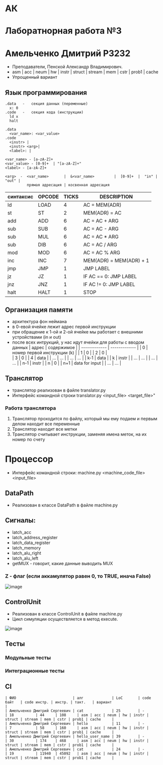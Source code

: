 # АК
# Лаборатнорная работа №3 
# Амельченко Дмитрий P3232

- Преподаватели, Пенской Александр Владимирович.
- asm | acc | neum | hw | instr | struct | stream | mem | cstr | prob1 | cache
- Упрощенный вариант

## Язык программирования


```
.data   -   секция данных (переменные)
  x: 0
.code   -   секция кода (инструкции)
  ld x
  halt 
```

```
.data  
  <var_name>: <var_value>
.code  
  <instr> | 
  <instr> <arg>| 
  <label>: | 
```

```
<var_name> - [a-zA-Z]+
<var_value> - [0-9]+  | "[a-zA-Z]+"
<label> - [a-zA-Z]+

<arg>  -  <var_name>       |  &<var_name>         |  [0-9]+  |  "in" | "out" |
          прямая адресация | косвенная адресация
```

|  синтаксис      | OPCODE        |    TICKS   |    DESCRIPTION   |
| ------------- | ------------- | ------------- | ------------- |
| ld  | LOAD  | 4  | AC = MEM(ADR)  |
| st  | ST  | 2  | MEM(ADR) = AC  |
| add  | ADD  |  6 | AC = AC + ARG  |
| sub  | SUB  | 6  | AC = AC - ARG  |
| sub  | MUL  | 6  | AC = AC * ARG  |
| sub  | DIB  | 6  | AC = AC / ARG  |
| mod  | MOD  | 6  | AC = AC % ARG  |
| inc  | INC  | 7  | MEM(ADR) = MEM(ADR) + 1 |
| jmp  | JMP  | 1  | JMP LABEL  |
| jz  | JZ  | 1  | IF AC == 0: JMP LABEL |
| jnz  | JNZ  | 1  | IF AC != 0: JMP LABEL   |
| halt  | HALT  | 1  | STOP  |

## Организация памяти
- архитектура фон неймана
- в 0-евой ячейке лежит адрес первой инструкции
- при обращение к 1-ой и 2-ой ячейке мы работает с внешними устройствами (in и out)
- после всех интрукций, у нас идут ячейки для работы с вводом данных
|  адрес      | содержимое        | 
| ------------- | ------------- | 
| 0  | номер первой инструкции (k)  |
| 1  | 0  | 
| 2  | 0  |  
| 3  | 0  | 
| 4  | data  |
| ...  | ...  | 
| ...  | ...  | 
| k-1  | data  |
| k  | instr  | 
| ...  | ...  | 
| ...  | ...  | 
| n-1  | instr  | 
| n  | 0  | 
| n+1  | data for input  | 
| ...  | ...  | 

## Транслятор
- транслятор реализован в файле translator.py
- Интерфейс командной строки translator.py <input_file> <target_file>"
### Работа транслятора
1. Транслятор проходится по файлу, который мы ему подаем и первым делом находит все переменные
2. Транслятор находит все метки
3. Транслятор считывает инструкции, заменяя имена меток, на их номер по счету

# Процессор
- Интерфейс командной строки: machine.py <machine_code_file> <input_file>
## DataPath
- Реализован в классе DataPath в файле machine.py
## Сигналы:
- latch_acc       
- latch_address_register
- latch_data_register
- latch_memory
- latch_alu_right
- latch_alu_left
- getMUX       -     говорит, какие данные выводить MUX

### Z - флаг (если аккамулятор равен 0, то TRUE, инача False)

![image](https://github.com/DimaAmelchenkoG/AK/assets/144106912/6ec4bc51-15ce-4485-aa49-d37f97eed2cd)

## ControlUnit
- Реализован в классе ControlUnit в файле machine.py
- Цикл симуляции осуществляется в метод execute.
  
![image](https://github.com/DimaAmelchenkoG/AK/assets/144106912/5eafdecd-7d8d-4074-b5ed-10f297606b85)


## Тесты
### Модульные тесты
### Интеграционные тесты

## CI

```text
| ФИО                          | алг             | LoC       | code байт   | code инстр. | инстр. | такт.   | вариант                                                                          |
| Амельченко Дмитрий Сергеевич | cat             | 25        | -           | 18          | 44     | 108     | asm | acc | neum | hw | instr | struct | stream | mem | cstr | prob1 | cache     |
| Амельченко Дмитрий Сергеевич | hello           | 11        | -           | 7           | 58     | 160     | asm | acc | neum | hw | instr | struct | stream | mem | cstr | prob1 | cache     |
| Амельченко Дмитрий Сергеевич | hello_user_name | 39        | -           | 30          | 174    | 468     | asm | acc | neum | hw | instr | struct | stream | mem | cstr | prob1 | cache     |
| Амельченко Дмитрий Сергеевич | cat             | 24        | -           | 19          | 11940  | 45092   | asm | acc | neum | hw | instr | struct | stream | mem | cstr | prob1 | cache     |
```


